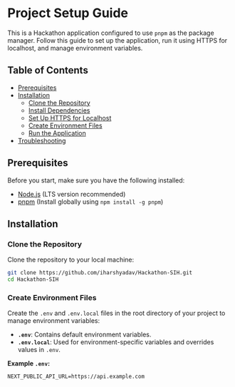 # Project Setup Guide

This is a Hackathon application configured to use `pnpm` as the package manager. Follow this guide to set up the application, run it using HTTPS for localhost, and manage environment variables.

## Table of Contents

- [Prerequisites](#prerequisites)
- [Installation](#installation)
  - [Clone the Repository](#clone-the-repository)
  - [Install Dependencies](#install-dependencies)
  - [Set Up HTTPS for Localhost](#set-up-https-for-localhost)
  - [Create Environment Files](#create-environment-files)
  - [Run the Application](#run-the-application)
- [Troubleshooting](#troubleshooting)

## Prerequisites

Before you start, make sure you have the following installed:

- [Node.js](https://nodejs.org/) (LTS version recommended)
- [pnpm](https://pnpm.io/) (Install globally using `npm install -g pnpm`)

## Installation

### Clone the Repository

Clone the repository to your local machine:

```bash
git clone https://github.com/iharshyadav/Hackathon-SIH.git
cd Hackathon-SIH
```

### Create Environment Files

Create the `.env` and `.env.local` files in the root directory of your project to manage environment variables:

- **`.env`**: Contains default environment variables.
- **`.env.local`**: Used for environment-specific variables and overrides values in `.env`.

**Example `.env`:**

```env
NEXT_PUBLIC_API_URL=https://api.example.com
